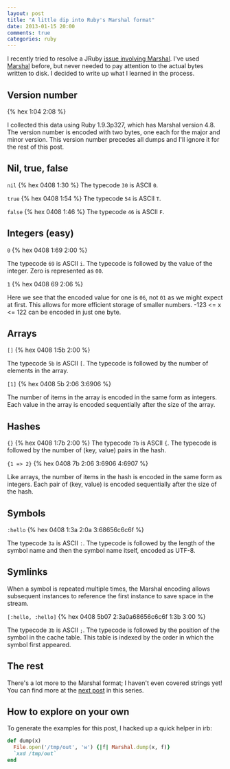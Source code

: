 ```yaml
---
layout: post
title: "A little dip into Ruby's Marshal format"
date: 2013-01-15 20:00
comments: true
categories: ruby
---
```


I recently tried to resolve a JRuby [issue involving Marshal][issue].
I've used [Marshal][marshal] before, but never needed to pay attention
to the actual bytes written to disk. I decided to write up what I
learned in the process.

<!-- more -->

## Version number

{% hex 1:04 2:08 %}

I collected this data using Ruby 1.9.3p327, which has Marshal version
4.8. The version number is encoded with two bytes, one each for the
major and minor version. This version number precedes all dumps and
I'll ignore it for the rest of this post.

## Nil, true, false

`nil`
{% hex 0408 1:30 %}
The typecode `30` is ASCII `0`.

`true`
{% hex 0408 1:54 %}
The typecode `54` is ASCII `T`.

`false`
{% hex 0408 1:46 %}
The typecode `46` is ASCII `F`.

## Integers (easy)

`0`
{% hex 0408 1:69 2:00 %}

The typecode `69` is ASCII `i`. The typecode is followed by the value
of the integer. Zero is represented as `00`.

`1`
{% hex 0408 69 2:06 %}

Here we see that the encoded value for one is `06`, not `01` as we
might expect at first. This allows for more efficient storage of
smaller numbers. -123 <= x <= 122 can be encoded in just one byte.

## Arrays

`[]`
{% hex 0408 1:5b 2:00 %}

The typecode `5b` is ASCII `[`. The typecode is followed by the
number of elements in the array.

`[1]`
{% hex 0408 5b 2:06 3:6906 %}

The number of items in the array is encoded in the same form as
integers. Each value in the array is encoded sequentially after the
size of the array.

## Hashes

`{}`
{% hex 0408 1:7b 2:00 %}
The typecode `7b` is ASCII `{`. The typecode is followed by the number
of (key, value) pairs in the hash.

`{1 => 2}`
{% hex 0408 7b 2:06 3:6906 4:6907 %}

Like arrays, the number of items in the hash is encoded in the same
form as integers. Each pair of (key, value) is encoded sequentially
after the size of the hash.

## Symbols

`:hello`
{% hex 0408 1:3a 2:0a 3:68656c6c6f %}

The typecode `3a` is ASCII `:`. The typecode is followed by the length
of the symbol name and then the symbol name itself, encoded as UTF-8.

## Symlinks

When a symbol is repeated multiple times, the Marshal encoding allows
subsequent instances to reference the first instance to save space in
the stream.

`[:hello, :hello]`
{% hex 0408 5b07 2:3a0a68656c6c6f 1:3b 3:00 %}

The typecode `3b` is ASCII `;`.  The typecode is followed by the
position of the symbol in the cache table. This table is indexed by
the order in which the symbol first appeared.

## The rest

There's a lot more to the Marshal format; I haven't even covered
strings yet! You can find more at the [next post][part-2] in this
series.

## How to explore on your own

To generate the examples for this post, I hacked up a quick helper in
irb:

```ruby
def dump(x)
  File.open('/tmp/out', 'w') {|f| Marshal.dump(x, f)}
  `xxd /tmp/out`
end
```

[issue]: https://github.com/jruby/jruby/issues/456
[marshal]: http://www.ruby-doc.org/core-1.9.3/Marshal.html
[part-2]: http://jakegoulding.com/blog/2013/01/16/another-dip-into-rubys-marshal-format/
